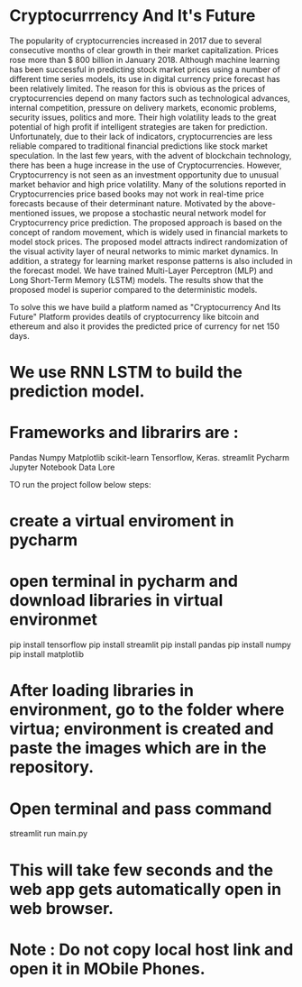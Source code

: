 # Cryptocurrrency And It's Future

The popularity of cryptocurrencies increased in 2017 due to several consecutive months of clear growth in their market capitalization. Prices rose more than $ 800 billion in January 2018.
Although machine learning has been successful in predicting stock market prices using a number of different time series models, its use in digital currency price forecast has been relatively limited. The reason for this is obvious as the prices of cryptocurrencies depend on many factors such as technological advances, internal competition, pressure on delivery markets, economic problems, security issues, politics and more. Their high volatility leads to the great potential of high profit if intelligent strategies are taken for prediction. Unfortunately, due to their lack of indicators, cryptocurrencies are less reliable compared to traditional financial predictions like stock market speculation.
In the last few years, with the advent of blockchain technology, there has been a huge increase in the use of Cryptocurrencies. However, Cryptocurrency is not seen as an investment opportunity due to unusual market behavior and high price volatility. Many of the solutions reported in Cryptocurrencies price based books may not work in real-time price forecasts because of their determinant nature.
Motivated by the above-mentioned issues, we propose a stochastic neural network model for
Cryptocurrency price prediction. The proposed approach is based on the concept of random movement, which is widely used in financial markets to model stock prices. The proposed model attracts indirect randomization of the visual activity layer of neural networks to mimic market dynamics. In addition, a strategy for learning market response patterns is also included in the forecast model. We have trained Multi-Layer Perceptron (MLP) and Long Short-Term Memory (LSTM) models. The results show that the proposed model is superior compared to the deterministic models.

To solve this we have build a platform named as "Cryptocurrency And Its Future"
Platform provides deatils of cryptocurrency like bitcoin and ethereum and also it provides the predicted price of currency for net 150 days. 


# We use RNN LSTM to build the prediction model.
# Frameworks and librarirs are : 
Pandas Numpy Matplotlib scikit-learn
Tensorflow, Keras.
streamlit
Pycharm
Jupyter Notebook
Data Lore 

TO run the project follow below steps:
# create a virtual enviroment in pycharm
# open terminal in pycharm and download libraries in virtual environmet
pip install tensorflow 
pip install streamlit
pip install pandas 
pip install numpy
pip install matplotlib

# After loading libraries in environment, go to the folder where virtua; environment is created and paste the images which are in the repository.
# Open terminal and pass command 
streamlit run main.py
# This will take few seconds and the web app gets automatically open in web browser.
# Note : Do not copy local host link and open it in MObile Phones. 
